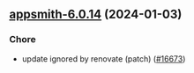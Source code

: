 

## [appsmith-6.0.14](https://github.com/truecharts/charts/compare/appsmith-6.0.13...appsmith-6.0.14) (2024-01-03)

### Chore



- update ignored by renovate (patch) ([#16673](https://github.com/truecharts/charts/issues/16673))